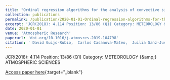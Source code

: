 ```yaml
---
title: "Ordinal regression algorithms for the analysis of convective situations over Madrid-Barajas airport"
collection: publications
permalink: /publication/2020-01-01-Ordinal-regression-algorithms-for-the-analysis-of-convective-situations-over-Madrid-Barajas-airport
excerpt: 'JCR(2018): 4.114 Position: 13/86 (Q1) Category: METEOROLOGY &amp; ATMOSPHERIC SCIENCES'
date: 2020-01-01
venue: 'Atmospheric Research'
paperurl: 'doi.org/10.1016/j.atmosres.2019.104798'
citation: ' David Guijo-Rubio,  Carlos Casanova-Mateo,  Juilia Sanz-Justo,  Pedro Antonio Gutiérrez,  Sara Cornejo-Bueno,  César Hervás-Martínez,  Sancho Salcedo-Sanz, &quot;Ordinal regression algorithms for the analysis of convective situations over Madrid-Barajas airport.&quot; Atmospheric Research, Vol. 236, 2020, pp. 104798.'
---
```

JCR(2018): 4.114 Position: 13/86 (Q1) Category: METEOROLOGY {\&amp;} ATMOSPHERIC SCIENCES

[Access paper here](http://doi.org/10.1016/j.atmosres.2019.104798){:target="_blank"}
